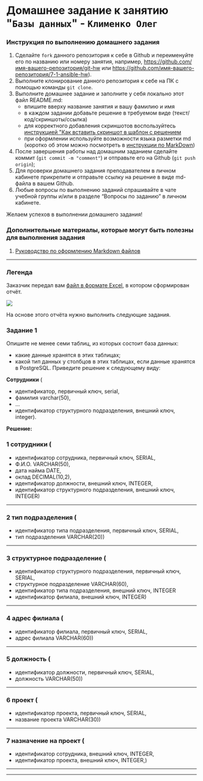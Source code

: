# Домашнее задание к занятию "`Базы данных`" - `Клименко Олег`


### Инструкция по выполнению домашнего задания

   1. Сделайте `fork` данного репозитория к себе в Github и переименуйте его по названию или номеру занятия, например, https://github.com/имя-вашего-репозитория/git-hw или  https://github.com/имя-вашего-репозитория/7-1-ansible-hw).
   2. Выполните клонирование данного репозитория к себе на ПК с помощью команды `git clone`.
   3. Выполните домашнее задание и заполните у себя локально этот файл README.md:
      - впишите вверху название занятия и вашу фамилию и имя
      - в каждом задании добавьте решение в требуемом виде (текст/код/скриншоты/ссылка)
      - для корректного добавления скриншотов воспользуйтесь [инструкцией "Как вставить скриншот в шаблон с решением](https://github.com/netology-code/sys-pattern-homework/blob/main/screen-instruction.md)
      - при оформлении используйте возможности языка разметки md (коротко об этом можно посмотреть в [инструкции  по MarkDown](https://github.com/netology-code/sys-pattern-homework/blob/main/md-instruction.md))
   4. После завершения работы над домашним заданием сделайте коммит (`git commit -m "comment"`) и отправьте его на Github (`git push origin`);
   5. Для проверки домашнего задания преподавателем в личном кабинете прикрепите и отправьте ссылку на решение в виде md-файла в вашем Github.
   6. Любые вопросы по выполнению заданий спрашивайте в чате учебной группы и/или в разделе “Вопросы по заданию” в личном кабинете.
   
Желаем успехов в выполнении домашнего задания!
   
### Дополнительные материалы, которые могут быть полезны для выполнения задания

1. [Руководство по оформлению Markdown файлов](https://gist.github.com/Jekins/2bf2d0638163f1294637#Code)

---

### Легенда

Заказчик передал вам [файл в формате Excel](https://github.com/netology-code/sdb-homeworks/blob/main/resources/hw-12-1.xlsx), в котором сформирован отчёт.

![](https://cdn.discordapp.com/attachments/1258765702450380901/1260920515225452595/image.png?ex=6691133d&is=668fc1bd&hm=2e94d98cfec28323154c89db47460ed8b91ef77ded1cd3a0cc243697e7470554&)

На основе этого отчёта нужно выполнить следующие задания.

### Задание 1

Опишите не менее семи таблиц, из которых состоит база данных:

- какие данные хранятся в этих таблицах;
- какой тип данных у столбцов в этих таблицах, если данные хранятся в PostgreSQL. Приведите решение к следующему виду:

**Сотрудники** (

- идентификатор, первичный ключ, serial,
- фамилия varchar(50),
- ...
- идентификатор структурного подразделения, внешний ключ, integer).

**Решение:**

### 1 сотрудники (

- идентификатор сотрудника, первичный ключ, SERIAL,
- Ф.И.О. VARCHAR(50),
- дата найма DATE,
- оклад DECIMAL(10,2),
- идентификатор должности, внешний ключ, INTEGER,
- идентификатор структурного подразделения, внешний ключ, INTEGER)

---

### 2 тип подразделения (

- идентификатор типа подразделения, первичный ключ, SERIAL,
- тип подразделения VARCHAR(20))

---

### 3 структурное подразделение (

- идентификатор структурного подразделения, первичный ключ, SERIAL,
- структурное подразделение VARCHAR(60),
- идентификатор типа подразделения, внешний ключ, INTEGER
- идентификатор филиала, внешний ключ, INTEGER)

---

### 4 адрес филиала (

- идентификатор филиала, первичный ключ, SERIAL,
- адрес филиала VARCHAR(60))

---

### 5 должность (

- идентификатор должности, первичный ключ, SERIAL,
- должность VARCHAR(50))

---

### 6 проект (

- идентификатор проекта, первичный ключ, SERIAL,
- название проекта VARCHAR(30))

---

### 7 назначение на проект (

- идентификатор сотрудника, внешний ключ, INTEGER,
- идентификатор проекта, внешний ключ, INTEGER,)

---
---
























